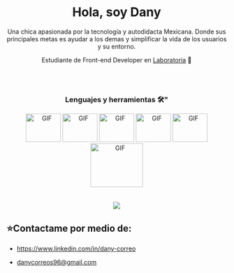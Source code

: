 <div align='center'>
<h1>Hola, soy Dany</h1>
<p>Una chica apasionada por la tecnología y autodidacta Mexicana. Donde sus principales metas es ayudar a los demas y simplificar la vida de los usuarios y su entorno. 
 
Estudiante de Front-end Developer en [Laboratoria](https://www.laboratoria.la/) 💛
</p>

<br>
<br>
<div align='center'>
 <h3> Lenguajes y herramientas 🛠️"</h3>
<img height = "65px" width = "80px" alt="GIF" src="https://media.giphy.com/media/XAxylRMCdpbEWUAvr8/giphy.gif" />
<img height = "65px" width = "80px" alt="GIF" src="https://media.giphy.com/media/fsEaZldNC8A1PJ3mwp/giphy.gif" />
<img height = "65px" width = "80px" alt="GIF" src = "https://media.giphy.com/media/ln7z2eWriiQAllfVcn/giphy.gif" />
<img height = "65px" width = "80px" alt="GIF" src = "https://media.giphy.com/media/kH1DBkPNyZPOk0BxrM/giphy.gif" />
<img height = "65px" width = "80px" alt="GIF" src ="https://media.giphy.com/media/Ri2TUcKlaOcaDBxFpY/giphy.gif" />
<img height = "100px" width = "120px" alt="GIF" src="https://media.giphy.com/media/iFmw13LV1hHhViPPWz/giphy.gif" />
 
</div>
<!--[![Top Langs]()](https://github.com/dany-cs/github-readme-stats)-->
<br>
<br>
<img src="https://github-readme-stats.vercel.app/api?username=dany-cs&show_icons=true&theme=radical" />
<br>
</div>
<h2>⭐Contactame por medio de:</h2>

- https://www.linkedin.com/in/dany-correo
 
- danycorreos96@gmail.com
<!--
**dany-cs/dany-cs** is a ✨ _special_ ✨ repository because its `README.md` (this file) appears on your GitHub profile.

Here are some ideas to get you started:

- 🔭 I’m currently working on ...
- 🌱 I’m currently learning ...
- 👯 I’m looking to collaborate on ...
- 🤔 I’m looking for help with ...
- 💬 Ask me about ...
- 📫 How to reach me: ...
- 😄 Pronouns: ...
- ⚡ Fun fact: ...
-->
 

